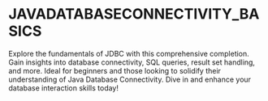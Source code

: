# JAVADATABASECONNECTIVITY_BASICS
Explore the fundamentals of JDBC with this comprehensive completion. Gain insights into database connectivity, SQL queries, result set handling, and more. Ideal for beginners and those looking to solidify their understanding of Java Database Connectivity. Dive in and enhance your database interaction skills today!
